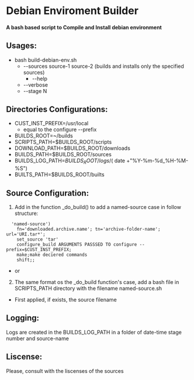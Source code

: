 # Debian Enviroment Builder

####   A bash based script to Compile and Install debian environment



## Usages:
  * bash build-debian-env.sh 
     * --sources source-1 source-2  (builds and installs only the specified sources)
       * --help 
     * --verbose
     * --stage N
     
## Directories Configurations:
  * CUST_INST_PREFIX=/usr/local
    * equal to the configure --prefix
  * BUILDS_ROOT=~/builds
  * SCRIPTS_PATH=$BUILDS_ROOT/scripts
  * DOWNLOAD_PATH=$BUILDS_ROOT/downloads
  * BUILDS_PATH=$BUILDS_ROOT/sources
  * BUILDS_LOG_PATH=$BUILDS_ROOT/logs/$( date  +"%Y-%m-%d_%H-%M-%S")
  * BUILTS_PATH=$BUILDS_ROOT/builts

## Source Configuration:
 1. Add in the function _do_build() to add a named-source case in follow structure:
  ```
    'named-source')
      fn='downloaded.archive.name'; tn='archive-folder-name'; url='URI.tar*';
      set_source 'tar' 
      configure_build ARGUMENTS PASSSED TO configure --prefix=$CUST_INST_PREFIX;
      make;make deciered commands
      shift;;
  ```
 *  or 
 2. The same format os the _do_build function's case, add a bash file in SCRIPTS_PATH directory with the filename named-source.sh
  * First applied, if exists, the source filename

## Logging:
Logs are created in the BUILDS_LOG_PATH in a folder of date-time stage number and source-name 

## Liscense:
Please, consult with the liscenses of the sources
